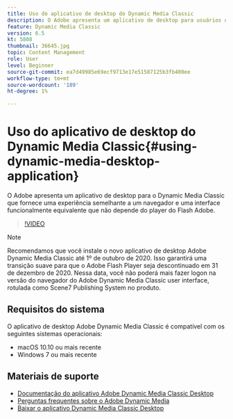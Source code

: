 ```yaml
---
title: Uso do aplicativo de desktop do Dynamic Media Classic
description: O Adobe apresenta um aplicativo de desktop para usuários do Dynamic Media Classic que não dependem mais da tecnologia de Flash Adobe no navegador.
feature: Dynamic Media Classic
version: 6.5
kt: 5808
thumbnail: 36645.jpg
topic: Content Management
role: User
level: Beginner
source-git-commit: ea7d49985e69ecf9713e17e51587125b3fb400ee
workflow-type: tm+mt
source-wordcount: '189'
ht-degree: 1%

---
```



# Uso do aplicativo de desktop do Dynamic Media Classic{#using-dynamic-media-desktop-application}

O Adobe apresenta um aplicativo de desktop para o Dynamic Media Classic que fornece uma experiência semelhante a um navegador e uma interface funcionalmente equivalente que não depende do player do Flash Adobe.

>[!VIDEO](https://video.tv.adobe.com/v/36645/?quality=12&learn=on)

>[!NOTE]
>
> Recomendamos que você instale o novo aplicativo de desktop Adobe Dynamic Media Classic até 1º de outubro de 2020. Isso garantirá uma transição suave para que o Adobe Flash Player seja descontinuado em 31 de dezembro de 2020. Nessa data, você não poderá mais fazer logon na versão do navegador do Adobe Dynamic Media Classic user interface, rotulada como Scene7 Publishing System no produto.

## Requisitos do sistema

O aplicativo de desktop Adobe Dynamic Media Classic é compatível com os seguintes sistemas operacionais:

* macOS 10.10 ou mais recente
* Windows 7 ou mais recente

## Materiais de suporte

* [Documentação do aplicativo Adobe Dynamic Media Classic Desktop](https://experienceleague.adobe.com/docs/dynamic-media-classic/using/intro/dynamic-media-classic-desktop-app.html)
* [Perguntas frequentes sobre o Adobe Dynamic Media](https://experienceleague.adobe.com/docs/dynamic-media-classic/using/new-ui-2020.html)
* [Baixar o aplicativo Dynamic Media Classic Desktop](https://experienceleague.adobe.com/docs/dynamic-media-classic/using/new-ui-2020.html)